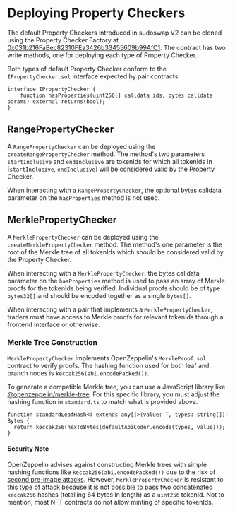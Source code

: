 # Deploying Property Checkers

The default Property Checkers introduced in sudoswap V2 can be cloned using the Property Checker Factory at [0x031b216FaBec82310FEa3426b33455609b99AfC1](https://etherscan.io/address/0x031b216fabec82310fea3426b33455609b99afc1). The contract has two write methods, one for deploying each type of Property Checker.

Both types of default Property Checker conform to the `IPropertyChecker.sol` interface expected by pair contracts:

``` sol
interface IPropertyChecker {
    function hasProperties(uint256[] calldata ids, bytes calldata params) external returns(bool);
}
```

## RangePropertyChecker

A `RangePropertyChecker` can be deployed using the `createRangePropertyChecker` method. The method's two parameters `startInclusive` and `endInclusive` are tokenIds for which all tokenIds in [`startInclusive`, `endInclusive`] will be considered valid by the Property Checker.

When interacting with a `RangePropertyChecker`, the optional bytes calldata parameter on the `hasProperties` method is not used.

## MerklePropertyChecker

A `MerklePropertyChecker` can be deployed using the `createMerklePropertyChecker` method. The method's one parameter is the  root of the Merkle tree of all tokenIds which should be considered valid by the Property Checker.

When interacting with a `MerklePropertyChecker`, the bytes calldata parameter on the `hasProperties` method is used to pass an array of Merkle proofs for the tokenIds being verified. Individual proofs should be of type `bytes32[]` and should be encoded together as a single `bytes[]`.

When interacting with a pair that implements a `MerklePropertyChecker`, traders must have access to Merkle proofs for relevant tokenIds through a frontend interface or otherwise.

### Merkle Tree Construction

`MerklePropertyChecker` implements OpenZeppelin's `MerkleProof.sol` contract to verify proofs. The hashing function used for both leaf and branch nodes is `keccak256(abi.encodePacked())`.

To generate a compatible Merkle tree, you can use a JavaScript library like [@openzeppelin/merkle-tree](https://github.com/OpenZeppelin/merkle-tree). For this specific library, you must adjust the hashing function in `standard.ts` to match what is provided above.

```
function standardLeafHash<T extends any[]>(value: T, types: string[]): Bytes {
  return keccak256(hexToBytes(defaultAbiCoder.encode(types, value)));
}
```

#### Security Note

OpenZeppelin advises against constructing Merkle trees with simple hashing functions like `keccak256(abi.encodePacked())` due to the risk of [second pre-image attacks](https://flawed.net.nz/2018/02/21/attacking-merkle-trees-with-a-second-preimage-attack/). However, `MerklePropertyChecker` is resistant to this type of attack because it is not possible to pass two concatenated `keccak256` hashes (totalling 64 bytes in length) as a `uint256` tokenId. Not to mention, most NFT contracts do not allow minting of specific tokenIds.
